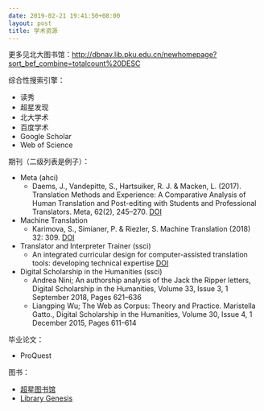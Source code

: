 ```yaml
---
date: 2019-02-21 19:41:50+08:00
layout: post
title: 学术资源
---
```


更多见北大图书馆：<http://dbnav.lib.pku.edu.cn/newhomepage?sort_bef_combine=totalcount%20DESC>

综合性搜索引擎：

* 读秀
* 超星发现
* 北大学术
* 百度学术
* Google Scholar
* Web of Science


期刊（二级列表是例子）：

* Meta (ahci)
    * Daems, J., Vandepitte, S., Hartsuiker, R. J. & Macken, L. (2017). Translation Methods and Experience: A Comparative Analysis of Human Translation and Post-editing with Students and Professional Translators. Meta, 62(2), 245–270. [DOI](https://doi.org/10.7202/1041023ar) 
* Machine Translation
    * Karimova, S., Simianer, P. & Riezler, S. Machine Translation (2018) 32: 309. [DOI](https://doi.org/10.1007/s10590-018-9224-8)
* Translator and Interpreter Trainer (ssci)
    * An integrated curricular design for computer-assisted translation tools: developing technical expertise [DOI](https://doi.org/10.1080/1750399X.2018.1502007)
* Digital Scholarship in the Humanities (ssci)
    * Andrea Nini; An authorship analysis of the Jack the Ripper letters, Digital Scholarship in the Humanities, Volume 33, Issue 3, 1 September 2018, Pages 621–636
    * Liangping Wu; The Web as Corpus: Theory and Practice. Maristella Gatto., Digital Scholarship in the Humanities, Volume 30, Issue 4, 1 December 2015, Pages 611–614


毕业论文：

* ProQuest

图书：

* [超星图书馆](http://www.sslibrary.com/)
* [Library Genesis](http://gen.lib.rus.ec/)






